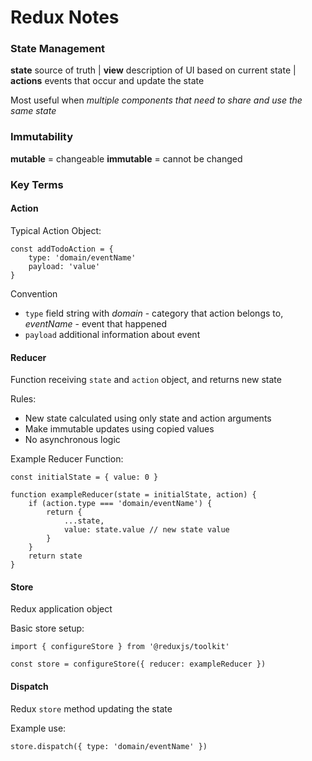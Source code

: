 # Redux Notes

### State Management

**state** source of truth | **view** description of UI based on current state | **actions** events that occur and update the state

Most useful when _multiple components that need to share and use the same state_

### Immutability

**mutable** = changeable
**immutable** = cannot be changed

### Key Terms

#### Action

Typical Action Object:

```
const addTodoAction = {
    type: 'domain/eventName'
    payload: 'value'
}
```

Convention

- `type` field string with _domain_ - category that action belongs to, _eventName_ - event that happened
- `payload` additional information about event

#### Reducer

Function receiving `state` and `action` object, and returns new state

Rules:

- New state calculated using only state and action arguments
- Make immutable updates using copied values
- No asynchronous logic

Example Reducer Function:

```
const initialState = { value: 0 }

function exampleReducer(state = initialState, action) {
    if (action.type === 'domain/eventName') {
        return {
            ...state,
            value: state.value // new state value
        }
    }
    return state
}
```

#### Store

Redux application object

Basic store setup:

```
import { configureStore } from '@reduxjs/toolkit'

const store = configureStore({ reducer: exampleReducer })

```

#### Dispatch

Redux `store` method updating the state

Example use:

```
store.dispatch({ type: 'domain/eventName' })
```
